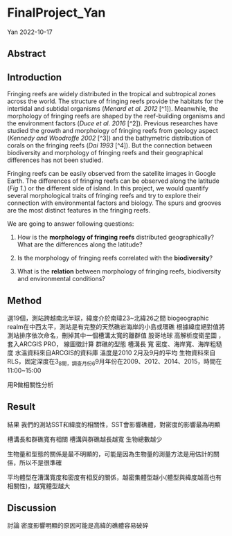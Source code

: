 FinalProject_Yan
================
Yan
2022-10-17

## Abstract

## Introduction

Fringing reefs are widely distributed in the tropical and subtropical
zones across the world. The structure of fringing reefs provide the
habitats for the intertidal and subtidal organisms (*Menard et al. 2012*
\[^1\]). Meanwhile, the morphology of fringing reefs are shaped by the
reef-building organisms and the environment factors (*Duce et al. 2016*
\[^2\]). Previous researches have studied the growth and morphology of
fringing reefs from geology aspect (*Kennedy and Woodroffe 2002* \[^3\])
and the bathymetric distribution of corals on the fringing reefs (*Dai
1993* \[^4\]). But the connection between biodiversity and morphology of
fringing reefs and their geographical differences has not been studied.

Fringing reefs can be easily observed from the satellite images in
Google Earth. The differences of fringing reefs can be observed along
the latitude (*Fig 1.*) or the different side of island. In this
project, we would quantify several morphological traits of fringing
reefs and try to explore their connection with environmental factors and
biology. The spurs and grooves are the most distinct features in the
fringing reefs.

We are going to answer following questions:

1.  How is the **morphology of fringing reefs** distributed
    geographically? What are the differences along the latitude?

2.  Is the morphology of fringing reefs correlated with the
    **biodiversity**?

3.  What is the **relation** between morphology of fringing reefs,
    biodiversity and environmental conditions?

## Method

選19個，測站跨越南北半球，緯度介於南瑋23\~北緯26之間 biogeographic
realm在中西太平，測站是有完整的天然礁岩海岸的小島或環礁
根據緯度絕對值將測站排序依次命名，刪掉其中一個槽溝太寬的離群值 股哥地球
高解析度衛星圖 ，套入ARCGIS PRO， 線圖徵計算 群礁的型態 槽溝長 寬
密度、海岸寬、海岸粗糙度 水溫資料來自ARCGIS的資料庫 溫度是2010
2月及9月的平均
生物資料來自RLS，固定深度在3<sub>8間，調查月份6</sub>9月年份在2009、2012、2014、2015，時間在11:00\~15:00

用R做相關性分析

## Result

結果 我們的測站SST和緯度的相關性，SST會影響礁體，對密度的影響最為明顯

槽溝長和群礁寬有相關 槽溝與群礁越長越寬 生物總數越少

生物量和型態的關係是最不明顯的，可能是因為生物量的測量方法是用估計的關係，所以不是很準確

平均體型在漕溝寬度和密度有相反的關係，越密集體型越小(體型與緯度越高也有相關性)，越寬體型越大

## Discussion

討論 密度影響明顯的原因可能是高緯的礁體容易破碎

